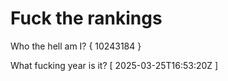 # Fuck the rankings

Who the hell am I?
{ 10243184 }

What fucking year is it?
[ 2025-03-25T16:53:20Z ]
